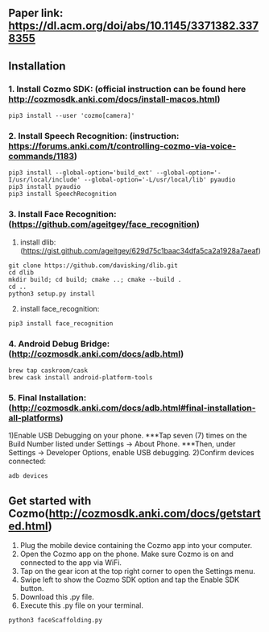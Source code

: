 ## Paper link: https://dl.acm.org/doi/abs/10.1145/3371382.3378355

## Installation
### 1. Install Cozmo SDK: (official instruction can be found here http://cozmosdk.anki.com/docs/install-macos.html)
```
pip3 install --user 'cozmo[camera]'
```
### 2. Install Speech Recognition: (instruction: https://forums.anki.com/t/controlling-cozmo-via-voice-commands/1183)
```
pip3 install --global-option='build_ext' --global-option='-I/usr/local/include' --global-option='-L/usr/local/lib' pyaudio
pip3 install pyaudio
pip3 install SpeechRecognition
```
### 3. Install Face Recognition: (https://github.com/ageitgey/face_recognition)
1) install dlib:(https://gist.github.com/ageitgey/629d75c1baac34dfa5ca2a1928a7aeaf)
```
git clone https://github.com/davisking/dlib.git
cd dlib
mkdir build; cd build; cmake ..; cmake --build .
cd ..
python3 setup.py install
```
2) install face_recognition:
```
pip3 install face_recognition
```

### 4. Android Debug Bridge:(http://cozmosdk.anki.com/docs/adb.html)
```
brew tap caskroom/cask
brew cask install android-platform-tools
```

### 5. Final Installation: (http://cozmosdk.anki.com/docs/adb.html#final-installation-all-platforms)
1)Enable USB Debugging on your phone.
***Tap seven (7) times on the Build Number listed under Settings -> About Phone.
***Then, under Settings -> Developer Options, enable USB debugging.
2)Confirm devices connected:
```
adb devices
```

## Get started with Cozmo(http://cozmosdk.anki.com/docs/getstarted.html)
1) Plug the mobile device containing the Cozmo app into your computer.
2) Open the Cozmo app on the phone. Make sure Cozmo is on and connected to the app via WiFi.
3) Tap on the gear icon at the top right corner to open the Settings menu.
4) Swipe left to show the Cozmo SDK option and tap the Enable SDK button.
5) Download this .py file.
6) Execute this .py file on your terminal.
```
python3 faceScaffolding.py
```
